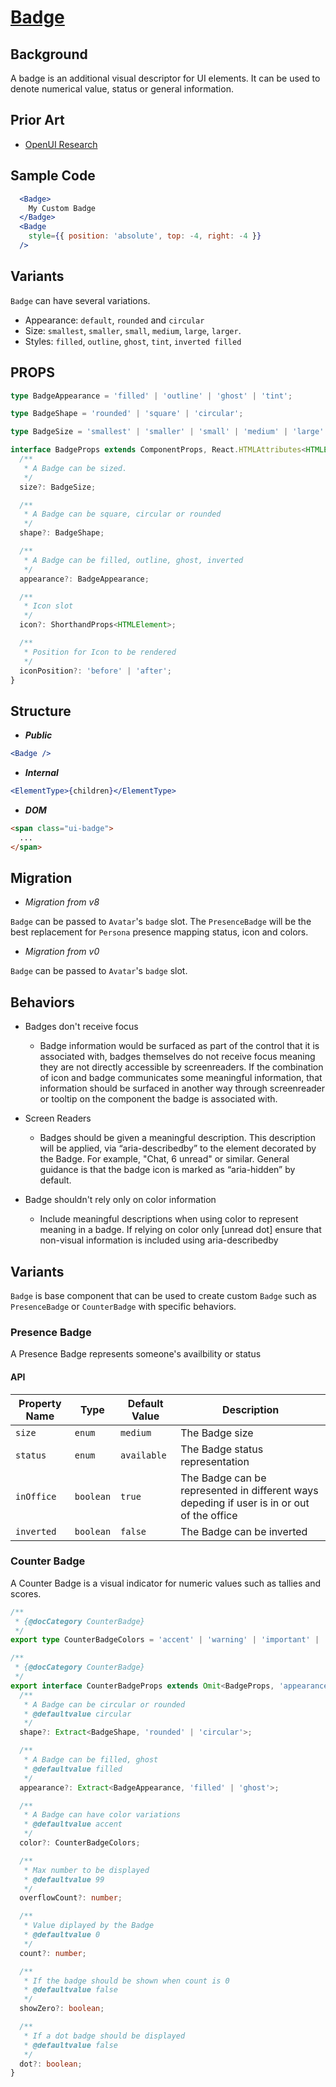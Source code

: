# [Badge](https://github.com/microsoft/fluentui/issues/16925)

## Background

A badge is an additional visual descriptor for UI elements. It can be used to denote numerical value, status or general information.

## Prior Art

- [OpenUI Research](https://open-ui.org/components/badge.research)

## Sample Code

```jsx
  <Badge>
    My Custom Badge
  </Badge>
  <Badge
    style={{ position: 'absolute', top: -4, right: -4 }}
  />
```

## Variants

`Badge` can have several variations.

- Appearance: `default`, `rounded` and `circular`
- Size: `smallest`, `smaller`, `small`, `medium`, `large`, `larger`.
- Styles: `filled`, `outline`, `ghost`, `tint`, `inverted filled`

## PROPS

```typescript
type BadgeAppearance = 'filled' | 'outline' | 'ghost' | 'tint';

type BadgeShape = 'rounded' | 'square' | 'circular';

type BadgeSize = 'smallest' | 'smaller' | 'small' | 'medium' | 'large' | 'larger' | 'largest';

interface BadgeProps extends ComponentProps, React.HTMLAttributes<HTMLElement> {
  /**
   * A Badge can be sized.
   */
  size?: BadgeSize;

  /**
   * A Badge can be square, circular or rounded
   */
  shape?: BadgeShape;

  /**
   * A Badge can be filled, outline, ghost, inverted
   */
  appearance?: BadgeAppearance;

  /**
   * Icon slot
   */
  icon?: ShorthandProps<HTMLElement>;

  /**
   * Position for Icon to be rendered
   */
  iconPosition?: 'before' | 'after';
}
```

## Structure

- _**Public**_

```jsx
<Badge />
```

- _**Internal**_

```jsx
<ElementType>{children}</ElementType>
```

- _**DOM**_

```html
<span class="ui-badge">
  ...
</span>
```

## Migration

- _Migration from v8_

`Badge` can be passed to `Avatar`'s `badge` slot. The `PresenceBadge` will be the best replacement for `Persona` presence mapping status, icon and colors.

- _Migration from v0_

`Badge` can be passed to `Avatar`'s `badge` slot.

## Behaviors

- Badges don't receive focus

  - Badge information would be surfaced as part of the control that it is associated with, badges themselves do not receive focus meaning they are not directly accessible by screenreaders.
    If the combination of icon and badge communicates some meaningful information, that information should be surfaced in another way through screenreader or tooltip on the component the badge is associated with.

- Screen Readers

  - Badges should be given a meaningful description. This description will be applied, via “aria-describedby” to the element decorated by the Badge. For example, "Chat, 6 unread" or similar.
    General guidance is that the badge icon is marked as “aria-hidden” by default.

- Badge shouldn't rely only on color information

  - Include meaningful descriptions when using color to represent meaning in a badge. If relying on color only [unread dot] ensure that non-visual information is included using aria-describedby

## Variants

`Badge` is base component that can be used to create custom `Badge` such as `PresenceBadge` or `CounterBadge` with specific behaviors.

### Presence Badge

A Presence Badge represents someone's availbility or status

#### API

| Property Name | Type      | Default Value | Description                                                                                |
| ------------- | --------- | ------------- | ------------------------------------------------------------------------------------------ |
| `size`        | `enum`    | `medium`      | The Badge size                                                                             |
| `status`      | `enum`    | `available`   | The Badge status representation                                                            |
| `inOffice`    | `boolean` | `true`        | The Badge can be represented in different ways depeding if user is in or out of the office |
| `inverted`    | `boolean` | `false`       | The Badge can be inverted                                                                  |

### Counter Badge

A Counter Badge is a visual indicator for numeric values such as tallies and scores.

```typescript
/**
 * {@docCategory CounterBadge}
 */
export type CounterBadgeColors = 'accent' | 'warning' | 'important' | 'severe' | 'informative';

/**
 * {@docCategory CounterBadge}
 */
export interface CounterBadgeProps extends Omit<BadgeProps, 'appearance' | 'shape'> {
  /**
   * A Badge can be circular or rounded
   * @defaultvalue circular
   */
  shape?: Extract<BadgeShape, 'rounded' | 'circular'>;

  /**
   * A Badge can be filled, ghost
   * @defaultvalue filled
   */
  appearance?: Extract<BadgeAppearance, 'filled' | 'ghost'>;

  /**
   * A Badge can have color variations
   * @defaultvalue accent
   */
  color?: CounterBadgeColors;

  /**
   * Max number to be displayed
   * @defaultvalue 99
   */
  overflowCount?: number;

  /**
   * Value diplayed by the Badge
   * @defaultvalue 0
   */
  count?: number;

  /**
   * If the badge should be shown when count is 0
   * @defaultvalue false
   */
  showZero?: boolean;

  /**
   * If a dot badge should be displayed
   * @defaultvalue false
   */
  dot?: boolean;
}
```
